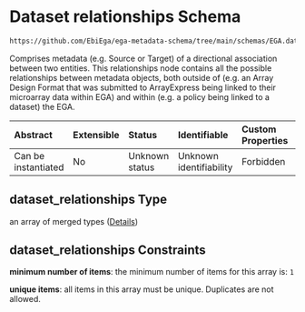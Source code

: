 # Dataset relationships Schema

```txt
https://github.com/EbiEga/ega-metadata-schema/tree/main/schemas/EGA.dataset.json#/properties/dataset_relationships
```

Comprises metadata (e.g. Source or Target) of a directional association between two entities. This relationships node contains all the possible relationships between metadata objects, both outside of (e.g. an Array Design Format that was submitted to ArrayExpress being linked to their microarray data within EGA) and within (e.g. a policy being linked to a dataset) the EGA.

| Abstract            | Extensible | Status         | Identifiable            | Custom Properties | Additional Properties | Access Restrictions | Defined In                                                                     |
| :------------------ | :--------- | :------------- | :---------------------- | :---------------- | :-------------------- | :------------------ | :----------------------------------------------------------------------------- |
| Can be instantiated | No         | Unknown status | Unknown identifiability | Forbidden         | Forbidden             | none                | [EGA.dataset.json\*](../../../schemas/EGA.dataset.json "open original schema") |

## dataset\_relationships Type

an array of merged types ([Details](ega-13-properties-dataset-relationships-items.md))

## dataset\_relationships Constraints

**minimum number of items**: the minimum number of items for this array is: `1`

**unique items**: all items in this array must be unique. Duplicates are not allowed.
